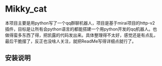 # Mikky_cat
本项目主要是用python写了一个qq群聊机器人，项目是基于mirai项目的http-v2插件，目标是让所有会python语言的都能搭建一个用python开发的qq机器人。也做得蛮多东西了得，把凯露的代码发出来。具体整理得不太好，感觉还是有点乱，最后干脆摆了，反正也没啥人关注，就把ReadMe写得详细点就行了。

## 安装说明
